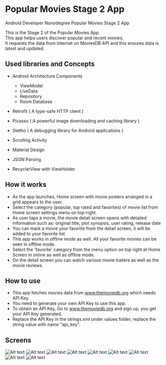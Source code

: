 # Popular Movies Stage 2 App
Android Developer Nanodegree Popular Movies Stage 2 App

This is the Stage 2 of the Popular Movies App.  
This app helps users discover popular and recent movies.  
It requests the data from Internet on MoviesDB API and this ensures data is latest and updated.  



## Used libraries and Concepts

- Android Architecture Components 

  - ViewModel 
  - LiveData
  - Repository 
  - Room Database
  
- Retrofit ( A type-safe HTTP client )
- Picasso ( A powerful image downloading and caching library )
- Stetho ( A debugging library for Android applications )
- Scrolling Activity
- Material Design
- JSON Parsing
- RecyclerView with ViewHolder


## How it works
- As the app launches, Home screen with movie posters arranged in a grid appears to the user.
- Select the category (popular, top rated and favorites) of movie list from Home screen settings menu on top-right.
- As user taps a movie, the movie detail screen opens with detailed information such as: original title, plot synopsis, user rating, release date
- You can mark a movie your favorite from the detail screen, it will be added to your favorite list
- This app works in offline mode as well. All your favorite movies can be seen in offline mode.
- Select the 'favorite' category from the menu option on top right at Home Screen in online as well as offline mode.
- On the detail screen you can watch various movie trailers as well as the movie reviews.



## How to use
- This app fetches movies data from www.themoviedb.org which needs API Key.  
- You need to generate your own API Key to use this app.  
- To obtain an API Key, Go to www.themoviedb.org and sign up, you get your API Key generated.  
- Replace the API Key in the strings.xml under values folder, replace the string value with name "api_key".  

## Screens
![Alt text](/Screenshots/1.png?raw=true)
![Alt text](/Screenshots/2.png?raw=true)
![Alt text](/Screenshots/3.png?raw=true)
![Alt text](/Screenshots/4.png?raw=true)
![Alt text](/Screenshots/5.png?raw=true)
![Alt text](/Screenshots/6.png?raw=true)
![Alt text](/Screenshots/7.png?raw=true)
![Alt text](/Screenshots/8.png?raw=true)
![Alt text](/Screenshots/9.png?raw=true)

